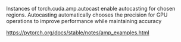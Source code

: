 Instances of torch.cuda.amp.autocast enable autocasting for chosen regions. Autocasting automatically chooses the precision for GPU operations to improve performance while maintaining accuracy


https://pytorch.org/docs/stable/notes/amp_examples.html
